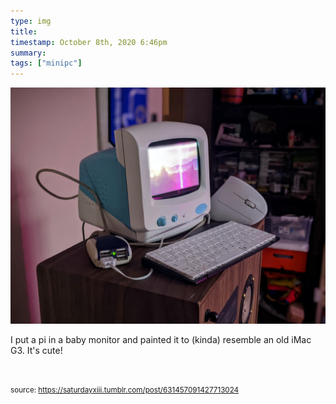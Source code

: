 ```yaml
---
type: img
title: 
timestamp: October 8th, 2020 6:46pm
summary: 
tags: ["minipc"]
---
```

<img src="../media/631457091427713024.jpg"/>
                                                                                          <div class="caption"><p>
I put a pi in a baby monitor and painted it to (kinda) resemble an old iMac G3. It's cute!

<br/></p> </div>
                                    
                
                
                
                
                                
<small>source: https://saturdayxiii.tumblr.com/post/631457091427713024</small>
